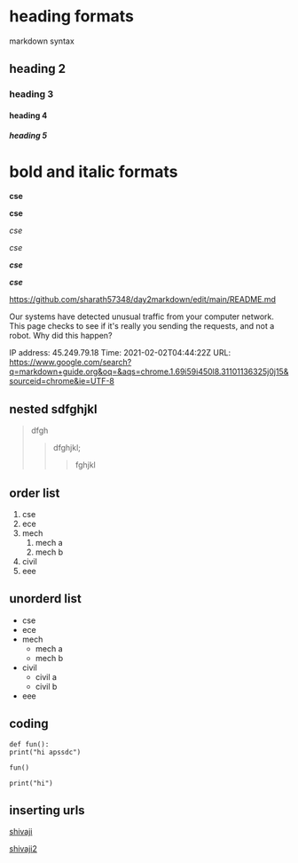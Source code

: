 # heading formats
markdown syntax
## heading 2
### heading 3
#### heading 4
##### heading 5
# bold and italic formats
**cse**

__cse__

*cse*

_cse_

_**cse**_

__*cse*__

https://github.com/sharath57348/day2markdown/edit/main/README.md

Our systems have detected unusual traffic from your computer network. This page checks to see if it's really you sending the requests, and not a robot. Why did this happen?

IP address: 45.249.79.18
Time: 2021-02-02T04:44:22Z
URL: https://www.google.com/search?q=markdown+guide.org&oq=&aqs=chrome.1.69i59i450l8.31101136325j0j15&sourceid=chrome&ie=UTF-8
## nested sdfghjkl
> dfgh
>> dfghjkl;
>>>fghjkl
## order list
1. cse
2. ece
3. mech
    1. mech a
    2. mech b 
4. civil
5. eee
## unorderd list
- cse
- ece
- mech
    * mech a
    * mech b
- civil
    * civil a
    * civil b
- eee
## coding
```
def fun():
print("hi apssdc")
````
```
fun()
````
`
print("hi")
`
## inserting urls
[shivaji](https://www.google.com/search?q=markdown+guide.org&oq=&aqs=chrome.1.69i59i450l8.31103271498j0j7&sourceid=chrome&ie=UTF-8)

[shivaji2](https://www.google.com/search?ei=_eAYYMnSIN6Fr7wP17i8qAc&q=github&oq=github&gs_lcp=CgZwc3ktYWIQAzIECAAQQzIHCAAQsQMQQzIECAAQQzIFCAAQsQMyBAgAEEMyBAgAEEMyBAgAEEMyBAgAEEMyBAgAEEMyBAgAEEM6BQgAELADOgIIADoGCAAQFhAeOggIABDqAhCPAToFCAAQkQI6CggAELEDEIMBEEM6BAguEEM6CAgAELEDEIMBOgcIABBDEIsDUJPwBFjB7wVg-_cFaANwAHgEgAHaBYgBgyaSAQswLjEuOC41LTIuMpgBAKABAaoBB2d3cy13aXqwAQrIAQG4AQLAAQE&sclient=psy-ab&ved=0ahUKEwiJxdL4ucruAhXewosBHVccD3UQ4dUDCA0&uact=5)
